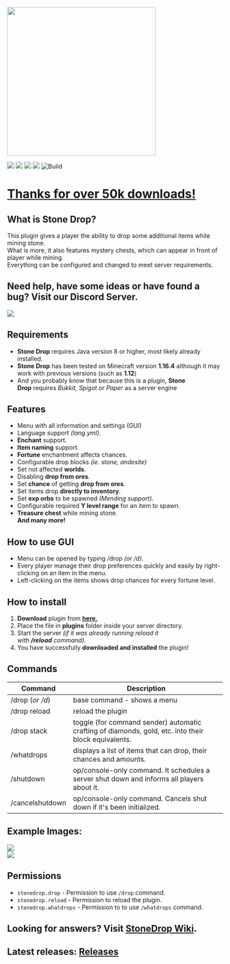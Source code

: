 <img src="https://raw.githubusercontent.com/ULTUX/StoneDropPlugin/master/.github/banner.png" height=347/>

![](https://img.shields.io/github/v/release/ULTUX/StoneDropPlugin)
![](https://img.shields.io/github/issues/ULTUX/StoneDropPlugin)
![](https://img.shields.io/github/license/ULTUX/StoneDropPlugin)
![](https://img.shields.io/github/release-date/ULTUX/StoneDropPlugin)
![Build](https://github.com/ULTUX/StoneDropPlugin/workflows/Java%20CI%20with%20Maven/badge.svg?branch=master)

# <ins>Thanks for over 50k downloads!</ins>


## What is Stone Drop?


This plugin gives a player the ability to drop some additional items while mining stone.\
What is more, it also features mystery chests, which can appear in front of player while mining.\
Everything can be configured and changed to meet server requirements.

## Need help, have some ideas or have found a bug? Visit our Discord Server.
[ ![](https://i.imgur.com/lUUtxLdl.jpg) ](https://discord.gg/4gsa9wCCST)


## Requirements


-   **Stone Drop** requires Java version 8 or higher, most likely already installed.
-   **Stone Drop** has been tested on Minecraft version **1.16.4** although it may work with previous versions (such as **1.12**)
-   And you probably know that because this is a plugin, **Stone Drop** requires *Bukkit, Spigot or Paper* as a server engine

## Features


-   Menu with all information and settings (GUI)
-   Language support *(lang.yml)*.
-   **Enchant** support.
-   **Item naming** support.
-   **Fortune** enchantment affects chances.
-   Configurable drop blocks *(ie. stone, andesite)*
-   Set not affected **worlds**.
-   Disabling **drop from ores**.
-   Set **chance** of getting **drop from ores**.
-   Set items drop **directly to inventory**.
-   Set **exp orbs** to be spawned *(Mending support)*.
-   Configurable required **Y level range** for an item to spawn.
-   **Treasure chest** while mining stone. \
**And many more!**
## How to use GUI
- Menu can be opened by typing /drop *(or /d)*.
- Every player manage their drop preferences quickly and easily by right-clicking on an item in the menu.
- Left-clicking on the items shows drop chances for every fortune level.

## How to install

1.  **Download** plugin from **[here.](https://github.com/ULTUX/StoneDropPlugin/releases)**
2.  Place the file in **plugins** folder inside your server directory.
3.  Start the server *(if it was already running reload it with **/reload** command).*
4.  You have successfully **downloaded and installed** the plugin!

## Commands
| Command | Description                                                                                              |
| --------|------------                                                                                              |
| /drop (*or /d*) | base command - shows a menu                                                                      |
| /drop reload | reload the plugin                                                                                   |
| /drop stack | toggle (for command sender) automatic crafting of diamonds, gold, etc. into their block equivalents. |
| /whatdrops | displays a list of items that can drop, their chances and amounts.                                    |
| /shutdown | op/console-only command. It schedules a server shut down and informs all players about it.             |
| /cancelshutdown | op/console-only command. Cancels shut down if it's been initialized.                             |

## Example Images:


![](https://camo.githubusercontent.com/946825fe14ce81ad8e796658cfc952be26adfa7238e8bbc3b9c23d85486cd8c4/68747470733a2f2f692e696d6775722e636f6d2f41624d737736752e706e67) \
![](https://camo.githubusercontent.com/638a63c374a7b461bae422892c248bca7872ae6aadb9c653519f653d0c2107bf/68747470733a2f2f692e696d6775722e636f6d2f454b4d6c38384d2e706e67)

## Permissions


-   `stonedrop.drop` - Permission to use `/drop` command.
- `stonedrop.reload` - Permission to reload the plugin.
-   `stonedrop.whatdrops` - Permission to to use `/whatdrops` command.

## Looking for answers? Visit [StoneDrop Wiki](https://github.com/ULTUX/StoneDropPlugin/wiki/Config-file).

## Latest releases: [Releases](https://github.com/ULTUX/minecraft-stone-drop-plugin/releases/)
